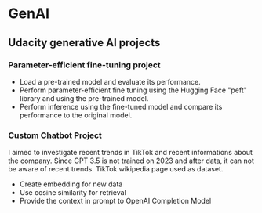 # GenAI
## Udacity generative AI projects ##


### Parameter-efficient fine-tuning project ###

* Load a pre-trained model and evaluate its performance.  <br/>
* Perform parameter-efficient fine tuning using the Hugging Face "peft" library and using the pre-trained model.  <br/>
* Perform inference using the fine-tuned model and compare its performance to the original model.  <br/>

### Custom Chatbot Project ###

I aimed to investigate recent trends in TikTok and recent informations about the company. Since GPT 3.5 is not trained on 2023 and after data, it can not be aware of recent trends. TikTok wikipedia page used as dataset.   <br/>

* Create embedding for new data  <br/>
* Use cosine similarity for retrieval  <br/>
* Provide the context in prompt to OpenAI Completion Model <br/>
